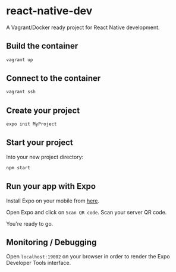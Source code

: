 # react-native-dev

A Vagrant/Docker ready project for React Native development.

## Build the container

```sh
vagrant up
```

## Connect to the container

```sh
vagrant ssh
```

## Create your project

```sh
expo init MyProject
```

## Start your project

Into your new project directory:

```sh
npm start
```

## Run your app with Expo

Install Expo on your mobile from [here](https://play.google.com/store/apps/details?id=host.exp.exponent).

Open Expo and click on `Scan QR code`. Scan your server QR code.

You're ready to go.

## Monitoring / Debugging

Open `localhost:19002` on your browser in order to render the Expo Developer Tools interface.
